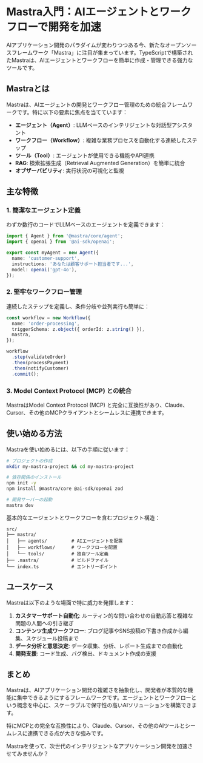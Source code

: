 # Mastra入門：AIエージェントとワークフローで開発を加速

AIアプリケーション開発のパラダイムが変わりつつある今、新たなオープンソースフレームワーク「Mastra」に注目が集まっています。TypeScriptで構築されたMastraは、AIエージェントとワークフローを簡単に作成・管理できる強力なツールです。

## Mastraとは

Mastraは、AIエージェントの開発とワークフロー管理のための統合フレームワークです。特に以下の要素に焦点を当てています：

- **エージェント（Agent）**: LLMベースのインテリジェントな対話型アシスタント
- **ワークフロー（Workflow）**: 複雑な業務プロセスを自動化する連続したステップ
- **ツール（Tool）**: エージェントが使用できる機能やAPI連携
- **RAG**: 検索拡張生成（Retrieval Augmented Generation）を簡単に統合
- **オブザーバビリティ**: 実行状況の可視化と監視

## 主な特徴

### 1. 簡潔なエージェント定義

わずか数行のコードでLLMベースのエージェントを定義できます：

```typescript
import { Agent } from '@mastra/core/agent';
import { openai } from '@ai-sdk/openai';

export const myAgent = new Agent({
  name: 'customer-support',
  instructions: 'あなたは顧客サポート担当者です...',
  model: openai('gpt-4o'),
});
```

### 2. 堅牢なワークフロー管理

連続したステップを定義し、条件分岐や並列実行も簡単に：

```typescript
const workflow = new Workflow({
  name: 'order-processing',
  triggerSchema: z.object({ orderId: z.string() }),
  mastra,
});

workflow
  .step(validateOrder)
  .then(processPayment)
  .then(notifyCustomer)
  .commit();
```

### 3. Model Context Protocol (MCP) との統合

MastraはModel Context Protocol (MCP) と完全に互換性があり、Claude、Cursor、その他のMCPクライアントとシームレスに連携できます。

## 使い始める方法

Mastraを使い始めるには、以下の手順に従います：

```bash
# プロジェクトの作成
mkdir my-mastra-project && cd my-mastra-project

# 依存関係のインストール
npm init -y
npm install @mastra/core @ai-sdk/openai zod

# 開発サーバーの起動
mastra dev
```

基本的なエージェントとワークフローを含むプロジェクト構造：

```
src/
├── mastra/
│   ├── agents/         # AIエージェントを配置
│   ├── workflows/      # ワークフローを配置
│   └── tools/          # 独自ツール定義
├── .mastra/            # ビルドファイル
└── index.ts            # エントリーポイント
```

## ユースケース

Mastraは以下のような場面で特に威力を発揮します：

1. **カスタマーサポート自動化**: ルーティン的な問い合わせの自動応答と複雑な問題の人間への引き継ぎ
2. **コンテンツ生成ワークフロー**: ブログ記事やSNS投稿の下書き作成から編集、スケジュール投稿まで
3. **データ分析と意思決定**: データ収集、分析、レポート生成までの自動化
4. **開発支援**: コード生成、バグ検出、ドキュメント作成の支援

## まとめ

Mastraは、AIアプリケーション開発の複雑さを抽象化し、開発者が本質的な機能に集中できるようにするフレームワークです。エージェントとワークフローという概念を中心に、スケーラブルで保守性の高いAIソリューションを構築できます。

特にMCPとの完全な互換性により、Claude、Cursor、その他のAIツールとシームレスに連携できる点が大きな強みです。

Mastraを使って、次世代のインテリジェントなアプリケーション開発を加速させてみませんか？ 